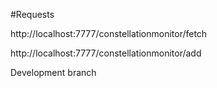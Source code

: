 #Requests

http://localhost:7777/constellationmonitor/fetch

http://localhost:7777/constellationmonitor/add

Development branch

